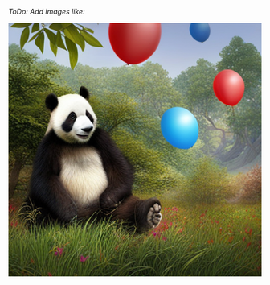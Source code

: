 
*ToDo: Add images like:*

![Description of Image](../output_tests/gc7.5-seed0-alpha0.8/0_xl_s0.4_n20.png)
